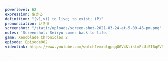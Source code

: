 ```yaml
---
powerlevel: 62
expression: 生きる
definition: "(v1,vi) to live; to exist; (P)"
pronunciation: いきる
screenshot: "/static/uploads/screen-shot-2021-03-24-at-5-09-46-pm.png"
notes: 'Screenshot: Seiryu comes back to life.'
game: Xenoblade Chronicles 2
episode: Episode002
videolink: https://www.youtube.com/watch?v=xolgpqq8GV4&list=PLUiSI6qGVDKsXmMW0GnjV--kUTLhsKN-K&index=2

---
```

